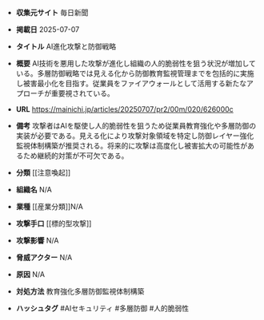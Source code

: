 - **収集元サイト**
毎日新聞

- **掲載日**
2025-07-07

- **タイトル**
AI進化攻撃と防御戦略

- **概要**
AI技術を悪用した攻撃が進化し組織の人的脆弱性を狙う状況が増加している。多層防御戦略では見える化から防御教育監視管理までを包括的に実施し被害最小化を目指す。従業員をファイアウォールとして活用する新たなアプローチが重要視されている。

- **URL**
https://mainichi.jp/articles/20250707/pr2/00m/020/626000c

- **備考**
攻撃者はAIを駆使し人的脆弱性を狙うため従業員教育強化や多層防御の実装が必要である。見える化により攻撃対象領域を特定し防御レイヤー強化監視体制構築が推奨される。将来的に攻撃は高度化し被害拡大の可能性があるため継続的対策が不可欠である。

- **分類**
[[注意喚起]]

- **組織名**
N/A

- **業種**
[[産業分類]]N/A

- **攻撃手口**
[[標的型攻撃]]

- **攻撃影響**
N/A

- **脅威アクター**
N/A

- **原因**
N/A

- **対処方法**
教育強化多層防御監視体制構築

- **ハッシュタグ**
#AIセキュリティ #多層防御 #人的脆弱性

